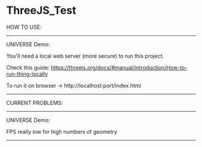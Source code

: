 # ThreeJS_Test

HOW TO USE:

  -------------------
  UNIVERSE Demo:

  You'll need a local web server (more secure) to run this project.

  Check this guide:
  https://threejs.org/docs/#manual/introduction/How-to-run-thing-locally

  To run it on browser -> http://localhost:port/index.html

  -------------------

CURRENT PROBLEMS:

  -------------------
  UNIVERSE Demo:

  FPS really low for high numbers of geometry

  -------------------
